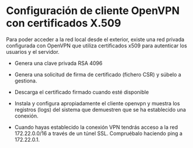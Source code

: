 # Configuración de cliente OpenVPN con certificados X.509

Para poder acceder a la red local desde el exterior, existe una red privada 
configurada con OpenVPN que utiliza certificados x509 para autenticar los 
usuarios y el servidor.

* Genera una clave privada RSA 4096

* Genera una solicitud de firma de certificado (fichero CSR) y súbelo a 
gestiona.
    
* Descarga el certificado firmado cuando esté disponible
    
* Instala y configura apropiadamente el cliente openvpn y muestra los 
registros (logs) del sistema que demuestren que se ha establecido una conexión.
    
* Cuando hayas establecido la conexión VPN tendrás acceso a la red 
172.22.0.0/16 a través de un túnel SSL. Compruébalo haciendo ping a 172.22.0.1.




